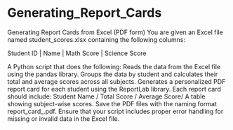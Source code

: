 # Generating_Report_Cards
Generating Report Cards from Excel (PDF form)
You are given an Excel file named student_scores.xlsx containing the following columns:

Student ID | Name | Math Score | Science Score

A Python script that does the following:
Reads the data from the Excel file using the pandas library. Groups the data by student and calculates their total and average scores across all subjects. Generates a personalized PDF report card for each student using the ReportLab library. Each report card should include: Student Name / Total Score / Average Score/ A table showing subject-wise scores. Save the PDF files with the naming format report_card_<StudentID>.pdf. Ensure that your script includes proper error handling for missing or invalid data in the Excel file.
